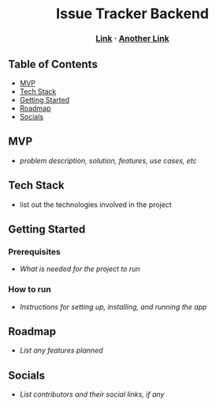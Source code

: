 <h1 align="center">Issue Tracker Backend</h1>
<h3 align="center">
    <a href="#">Link</a> · 
    <a href="#" class="default">Another Link</a> 
</h3>

## Table of Contents
- [MVP](#mvp)
- [Tech Stack](#tech-stack)
- [Getting Started](#getting-started)
- [Roadmap](#roadmap)
- [Socials](#socials)

## MVP
- _problem description, solution, features, use cases, etc_

## Tech Stack
- list out the technologies involved in the project

## Getting Started

### Prerequisites
- _What is needed for the project to run_

### How to run
- _Instructions for setting up, installing, and running the app_

## Roadmap
- _List any features planned_

## Socials
- _List contributors and their social links, if any_ 